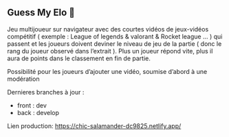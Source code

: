 ## Guess My Elo 👋

Jeu multijoueur sur navigateur avec des courtes vidéos de jeux-vidéos compétitif ( exemple : League of legends & valorant & Rocket league … ) qui passent et les joueurs doivent deviner le niveau de jeu de la partie ( donc le rang du joueur observé dans l’extrait ). Plus un joueur répond vite, plus il aura de points dans le classement en fin de partie.

Possibilité pour les joueurs d’ajouter une vidéo, soumise d’abord à une modération

Dernieres branches à jour : 
- front : dev
- back : develop

Lien production: https://chic-salamander-dc9825.netlify.app/
